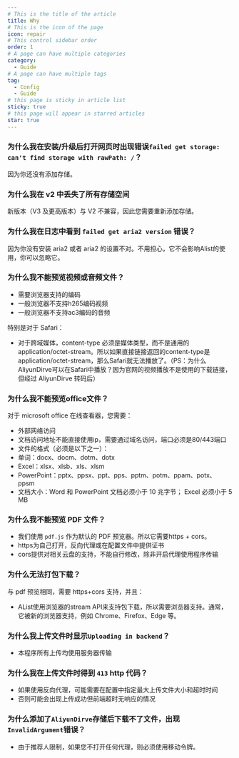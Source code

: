 ```yaml
---
# This is the title of the article
title: Why
# This is the icon of the page
icon: repair
# This control sidebar order
order: 1
# A page can have multiple categories
category:
  - Guide
# A page can have multiple tags
tag:
  - Config
  - Guide
# this page is sticky in article list
sticky: true
# this page will appear in starred articles
star: true
---
```


### 为什么我在安装/升级后打开网页时出现错误`failed get storage: can't find storage with rawPath: /`？

因为你还没有添加存储。

### 为什么我在 v2 中丢失了所有存储空间

新版本（V3 及更高版本）与 V2 不兼容，因此您需要重新添加存储。

### 为什么我在日志中看到 `failed get aria2 version` 错误？

因为你没有安装 aria2 或者 aria2 的设置不对。不用担心，它不会影响Alist的使用，你可以忽略它。

### 为什么我不能预览视频或音频文件？

- 需要浏览器支持的编码
- 一般浏览器不支持h265编码视频
- 一般浏览器不支持ac3编码的音频

特别是对于 Safari：

- 对于跨域媒体，content-type 必须是媒体类型，而不是通用的 application/octet-stream。所以如果直接链接返回的content-type是application/octet-stream，那么Safari就无法播放了。（PS：为什么AliyunDirve可以在Safari中播放？因为官网的视频播放不是使用的下载链接，但经过 AliyunDirve 转码后）

### 为什么我不能预览office文件？

对于 microsoft office 在线查看器，您需要：

- 外部网络访问
- 文档访问地址不能直接使用ip，需要通过域名访问，端口必须是80/443端口
- 文件的格式（必须是以下之一）：
- 单词：docx、docm、dotm、dotx
- Excel：xlsx、xlsb、xls、xlsm
- PowerPoint：pptx、ppsx、ppt、pps、pptm、potm、ppam、potx、ppsm
- 文档大小：Word 和 PowerPoint 文档必须小于 10 兆字节； Excel 必须小于 5 MB

### 为什么我不能预览 PDF 文件？

- 我们使用 `pdf.js` 作为默认的 PDF 预览器。所以它需要https + cors。
- https为自己打开，反向代理或在配置文件中提供证书
- cors提供对相关云盘的支持，不能自行修改，除非开启代理使用程序传输

### 为什么无法打包下载？

与 pdf 预览相同，需要 https+cors 支持，并且：

- AList使用浏览器的stream API来支持包下载，所以需要浏览器支持。通常，它被新的浏览器支持，例如 Chrome、Firefox、Edge 等。

### 为什么我上传文件时显示`Uploading in backend`？

- 本程序所有上传均使用服务器传输

### 为什么我在上传文件时得到 `413` http 代码？

- 如果使用反向代理，可能需要在配置中指定最大上传文件大小和超时时间
- 否则可能会出现上传成功但前端超时无响应的情况

### 为什么添加了`AliyunDirve`存储后下载不了文件，出现`InvalidArgument`错误？

- 由于推荐人限制，如果您不打开任何代理，则必须使用移动令牌。
